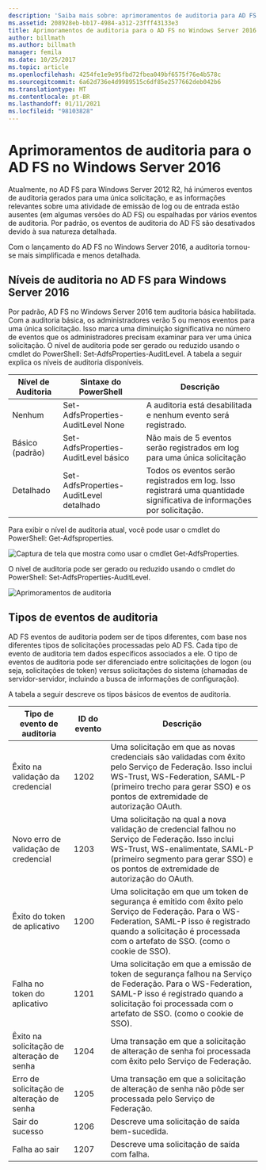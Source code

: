 ```yaml
---
description: 'Saiba mais sobre: aprimoramentos de auditoria para AD FS no Windows Server 2016'
ms.assetid: 208928eb-bb17-4984-a312-23fff43133e3
title: Aprimoramentos de auditoria para o AD FS no Windows Server 2016
author: billmath
ms.author: billmath
manager: femila
ms.date: 10/25/2017
ms.topic: article
ms.openlocfilehash: 4254fe1e9e95fbd72fbea049bf6575f76e4b578c
ms.sourcegitcommit: 6a62d736e4d9989515c6df85e2577662deb042b6
ms.translationtype: MT
ms.contentlocale: pt-BR
ms.lasthandoff: 01/11/2021
ms.locfileid: "98103828"
---
```

# <a name="auditing-enhancements-to-ad-fs-in-windows-server-2016"></a>Aprimoramentos de auditoria para o AD FS no Windows Server 2016

Atualmente, no AD FS para Windows Server 2012 R2, há inúmeros eventos de auditoria gerados para uma única solicitação, e as informações relevantes sobre uma atividade de emissão de log ou de entrada estão ausentes (em algumas versões do AD FS) ou espalhadas por vários eventos de auditoria. Por padrão, os eventos de auditoria do AD FS são desativados devido à sua natureza detalhada.

Com o lançamento do AD FS no Windows Server 2016, a auditoria tornou-se mais simplificada e menos detalhada.

## <a name="auditing-levels-in-ad-fs-for-windows-server-2016"></a>Níveis de auditoria no AD FS para Windows Server 2016
Por padrão, AD FS no Windows Server 2016 tem auditoria básica habilitada.  Com a auditoria básica, os administradores verão 5 ou menos eventos para uma única solicitação.  Isso marca uma diminuição significativa no número de eventos que os administradores precisam examinar para ver uma única solicitação.   O nível de auditoria pode ser gerado ou reduzido usando o cmdlet do PowerShell: Set-AdfsProperties-AuditLevel.  A tabela a seguir explica os níveis de auditoria disponíveis.

| Nível de Auditoria | Sintaxe do PowerShell | Descrição |
|--|--|--|
| Nenhum | Set-AdfsProperties-AuditLevel None | A auditoria está desabilitada e nenhum evento será registrado. |
| Básico (padrão) | Set-AdfsProperties-AuditLevel básico | Não mais de 5 eventos serão registrados em log para uma única solicitação |
| Detalhado | Set-AdfsProperties-AuditLevel detalhado | Todos os eventos serão registrados em log.  Isso registrará uma quantidade significativa de informações por solicitação. |

Para exibir o nível de auditoria atual, você pode usar o cmdlet do PowerShell: Get-Adfsproperties.

![Captura de tela que mostra como usar o cmdlet Get-AdfsProperties.](media/Auditing-Enhancements-to-AD-FS-in-Windows-Server-2016/ADFS_Audit_1.PNG)

O nível de auditoria pode ser gerado ou reduzido usando o cmdlet do PowerShell: Set-AdfsProperties-AuditLevel.

![Aprimoramentos de auditoria](media/Auditing-Enhancements-to-AD-FS-in-Windows-Server-2016/ADFS_Audit_2.png)

## <a name="types-of-audit-events"></a>Tipos de eventos de auditoria
AD FS eventos de auditoria podem ser de tipos diferentes, com base nos diferentes tipos de solicitações processadas pelo AD FS. Cada tipo de evento de auditoria tem dados específicos associados a ele.  O tipo de eventos de auditoria pode ser diferenciado entre solicitações de logon (ou seja, solicitações de token) versus solicitações do sistema (chamadas de servidor-servidor, incluindo a busca de informações de configuração).

A tabela a seguir descreve os tipos básicos de eventos de auditoria.

| Tipo de evento de auditoria | ID do evento | Descrição |
|--|--|--|
| Êxito na validação da credencial | 1202 | Uma solicitação em que as novas credenciais são validadas com êxito pelo Serviço de Federação. Isso inclui WS-Trust, WS-Federation, SAML-P (primeiro trecho para gerar SSO) e os pontos de extremidade de autorização OAuth. |
| Novo erro de validação de credencial | 1203 | Uma solicitação na qual a nova validação de credencial falhou no Serviço de Federação. Isso inclui WS-Trust, WS-enalimentate, SAML-P (primeiro segmento para gerar SSO) e os pontos de extremidade de autorização do OAuth. |
| Êxito do token de aplicativo | 1200 | Uma solicitação em que um token de segurança é emitido com êxito pelo Serviço de Federação. Para o WS-Federation, SAML-P isso é registrado quando a solicitação é processada com o artefato de SSO. (como o cookie de SSO). |
| Falha no token do aplicativo | 1201 | Uma solicitação em que a emissão de token de segurança falhou na Serviço de Federação. Para o WS-Federation, SAML-P isso é registrado quando a solicitação foi processada com o artefato de SSO. (como o cookie de SSO). |
| Êxito na solicitação de alteração de senha | 1204 | Uma transação em que a solicitação de alteração de senha foi processada com êxito pelo Serviço de Federação. |
| Erro de solicitação de alteração de senha | 1205 | Uma transação em que a solicitação de alteração de senha não pôde ser processada pelo Serviço de Federação. |
| Sair do sucesso | 1206 | Descreve uma solicitação de saída bem-sucedida. |
| Falha ao sair | 1207 | Descreve uma solicitação de saída com falha. |
